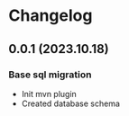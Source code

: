 # Changelog

## 0.0.1 (2023.10.18)

### Base sql migration

* Init mvn plugin
* Created database schema